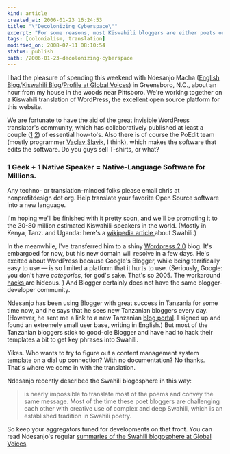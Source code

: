 ```yaml
---
kind: article
created_at: 2006-01-23 16:24:53
title: "\"Decolonizing Cyberspace\""
excerpt: "For some reasons, most Kiswahili bloggers are either poets or poetry lovers."
tags: [colonialism, translation]
modified_on: 2008-07-11 08:10:54
status: publish 
path: /2006-01-23-decolonizing-cyberspace
---
```


I had the pleasure of spending this weekend with Ndesanjo Macha (<a href="http://digitalafrica.blogspot.com/">English Blog</a>/<a href="http://jikomboe.blogspot.com/">Kiswahili Blog</a>/<a href="http://cyber.law.harvard.edu/globalvoices/?p=132">Profile at Global Voices</a>) in Greensboro, N.C., about an hour from my house in the woods near Pittsboro. We're working together on a Kiswahili translation of WordPress, the excellent open source platform for this website. 

We are fortunate to have the aid of the great invisible WordPress translator's community, which has collaboratively published at least a couple (<a href="http://codex.xwd.jp/index.php/Localizing_WordPress">1</a> <a href="http://codex.wordpress.org/Translating_WordPress">2</a>) of essential how-to's. Also there is of course the PoEdit team (mostly programmer <a href="http://www.poedit.org/donations.php">Vaclav Slavik</a>, I think), which makes the software that edits the software. Do you guys sell T-shirts, or what? 

<h3>1 Geek + 1 Native Speaker = Native-Language Software for Millions. </h3>

Any techno- or translation-minded folks please email chris at nonprofitdesign dot org. Help translate your favorite Open Source software into a new language. 


I'm hoping we'll be finished with it pretty soon, and we'll be promoting it to the 30-80 million estimated Kiswahili-speakers in the world. (Mostly in Kenya, Tanz. and Uganda: here's a <a href="http://en.wikipedia.org/wiki/Swahili">wikipedia article </a>about Swahili.) 

In the meanwhile, I've transferred him to a shiny <a href="http://wordpress.com">Wordpress 2.0</a> blog. It's embargoed for now, but his new domain will resolve in a few days. He's excited about WordPress because Google's Blogger, while being terrifically easy to use &mdash; is so limited a platform that it hurts to use. (Seriously, Google: you don't have *categories*, for god's sake. That's so 2005. The workaround <a href="http://oldcola.blogspot.com/goodies/BloggerCategories.html">hacks </a>are hideous. ) And Blogger certainly does not have the same blogger-developer community. 

Ndesanjo has been using Blogger with great success in Tanzania for some time now, and he says that he sees new Tanzanian bloggers every day. (However, he sent me a link to a new Tanzanian <a href="http://blog.co.tz/login.php">blog portal</a>. I signed up and found an extremely small user base‚ writing in English.) But most of the Tanzanian bloggers stick to good-ole Blogger and have had to hack their templates a bit to get key phrases into Swahili. 

Yikes. Who wants to try to figure out a content management system template on a dial up connection? With no documentation? No thanks. That's where we come in with the translation. 

Ndesanjo recently described the Swahili blogosphere in this way: 

<blockquote class="large"> is nearly impossible to translate most of the poems and convey the same message. Most of the time these poet bloggers are challenging each other with creative use of complex and deep Swahili, which is an established tradition in Swahili poetry.</blockquote>

So keep your aggregators tuned for developments on that front. You can read Ndesanjo's regular <a href="http://cyber.law.harvard.edu/globalvoices/-/world/sub-saharan-africa/tanzania/">summaries of the Swahili blogosphere at Global Voices</a>. 


